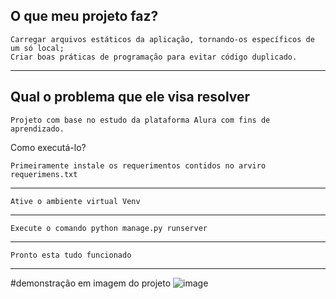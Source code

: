 O que meu projeto faz?
--------------------------------------------------------------------------
    Carregar arquivos estáticos da aplicação, tornando-os específicos de um só local;
    Criar boas práticas de programação para evitar código duplicado.
--------------------------------------------------------------------------
Qual o problema que ele visa resolver
--------------------------------------------------------------------------
    Projeto com base no estudo da plataforma Alura com fins de aprendizado.
    
    
Como executá-lo?

    Primeiramente instale os requerimentos contidos no arviro requerimens.txt
--------------------------------------------------------------------------
    Ative o ambiente virtual Venv
--------------------------------------------------------------------------
    Execute o comando python manage.py runserver
--------------------------------------------------------------------------
    Pronto esta tudo funcionado 
--------------------------------------------------------------------------
#demonstração em imagem do projeto 
![image](https://user-images.githubusercontent.com/116848225/202844906-94ee335b-b1e0-40ec-b9fb-ccdea3b74b5d.png)
